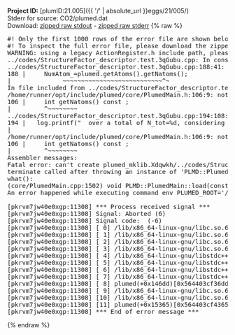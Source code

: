**Project ID:** [plumID:21.005]({{ '/' | absolute_url }}eggs/21/005/)  
Stderr for source:  CO2/plumed.dat   
Download: [zipped raw stdout](plumed.dat.plumed.stdout.txt.zip) - [zipped raw stderr](plumed.dat.plumed.stderr.txt.zip) 
{% raw %}
<pre>
#! Only the first 1000 rows of the error file are shown below
#! To inspect the full error file, please download the zipped raw stderr file above
WARNING: using a legacy ActionRegister.h include path, please use <<#include "core/ActionRegister.h">>
../codes/StructureFactor_descriptor.test.3qGubu.cpp: In constructor ‘PLMD::colvar::StructureFactor_descriptor_test::StructureFactor_descriptor_test(const PLMD::ActionOptions&)’:
../codes/StructureFactor_descriptor.test.3qGubu.cpp:188:41: warning: ‘int PLMD::PlumedMain::DeprecatedAtoms::getNatoms() const’ is deprecated [-Wdeprecated-declarations]
188 |     NumAtom_=plumed.getAtoms().getNatoms();
|              ~~~~~~~~~~~~~~~~~~~~~~~~~~~^~
In file included from ../codes/StructureFactor_descriptor.test.3qGubu.cpp:8:
/home/runner/opt/include/plumed/core/PlumedMain.h:106:9: note: declared here
106 |     int getNatoms() const ;
|         ^~~~~~~~~
../codes/StructureFactor_descriptor.test.3qGubu.cpp:194:108: warning: ‘int PLMD::PlumedMain::DeprecatedAtoms::getNatoms() const’ is deprecated [-Wdeprecated-declarations]
194 |   log.printf("  over a total of N_tot=%d, considering a number of atoms N=%d\n",plumed.getAtoms().getNatoms(),NumAtom_);
|                                                                                 ~~~~~~~~~~~~~~~~~~~~~~~~~~~^~
/home/runner/opt/include/plumed/core/PlumedMain.h:106:9: note: declared here
106 |     int getNatoms() const ;
|         ^~~~~~~~~
Assembler messages:
Fatal error: can't create plumed_mklib.Xdqwkh/../codes/StructureFactor_descriptor.test.o: No such file or directory
terminate called after throwing an instance of 'PLMD::Plumed::ExceptionError'
what():
(core/PlumedMain.cpp:1502) void PLMD::PlumedMain::load(const std::string&)
An error happened while executing command env PLUMED_ROOT='/home/runner/opt/lib/plumed' PLUMED_VERSION='2.10.0' PLUMED_HTMLDIR='/home/runner/opt/share/doc/plumed' PLUMED_INCLUDEDIR='/home/runner/opt/include' PLUMED_PROGRAM_NAME='plumed' PLUMED_IS_INSTALLED='yes' "/home/runner/opt/lib/plumed"/scripts/mklib.sh -n -o ./../codes/StructureFactor_descriptor.test.2.10.0.so ../codes/StructureFactor_descriptor.test.cpp

[pkrvm7jw40e0xgp:11308] *** Process received signal ***
[pkrvm7jw40e0xgp:11308] Signal: Aborted (6)
[pkrvm7jw40e0xgp:11308] Signal code:  (-6)
[pkrvm7jw40e0xgp:11308] [ 0] /lib/x86_64-linux-gnu/libc.so.6(+0x45330)[0x7f9764645330]
[pkrvm7jw40e0xgp:11308] [ 1] /lib/x86_64-linux-gnu/libc.so.6(pthread_kill+0x11c)[0x7f976469eb2c]
[pkrvm7jw40e0xgp:11308] [ 2] /lib/x86_64-linux-gnu/libc.so.6(gsignal+0x1e)[0x7f976464527e]
[pkrvm7jw40e0xgp:11308] [ 3] /lib/x86_64-linux-gnu/libc.so.6(abort+0xdf)[0x7f97646288ff]
[pkrvm7jw40e0xgp:11308] [ 4] /lib/x86_64-linux-gnu/libstdc++.so.6(+0xa5ff5)[0x7f9764aa5ff5]
[pkrvm7jw40e0xgp:11308] [ 5] /lib/x86_64-linux-gnu/libstdc++.so.6(+0xbb0da)[0x7f9764abb0da]
[pkrvm7jw40e0xgp:11308] [ 6] /lib/x86_64-linux-gnu/libstdc++.so.6(_ZSt10unexpectedv+0x0)[0x7f9764aa5a55]
[pkrvm7jw40e0xgp:11308] [ 7] /lib/x86_64-linux-gnu/libstdc++.so.6(+0xa5a6f)[0x7f9764aa5a6f]
[pkrvm7jw40e0xgp:11308] [ 8] plumed(+0x146dd)[0x564403cf36dd]
[pkrvm7jw40e0xgp:11308] [ 9] /lib/x86_64-linux-gnu/libc.so.6(+0x2a1ca)[0x7f976462a1ca]
[pkrvm7jw40e0xgp:11308] [10] /lib/x86_64-linux-gnu/libc.so.6(__libc_start_main+0x8b)[0x7f976462a28b]
[pkrvm7jw40e0xgp:11308] [11] plumed(+0x15365)[0x564403cf4365]
[pkrvm7jw40e0xgp:11308] *** End of error message ***
</pre>
{% endraw %}
